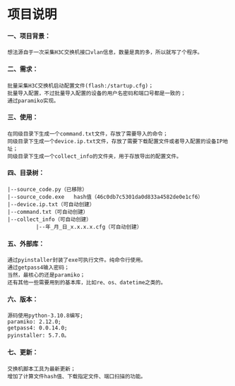 # 项目说明

#### 一、项目背景：

    想法源自于一次采集H3C交换机接口vlan信息，数量是真的多，所以就写了个程序。

#### 二、需求：

    批量采集H3C交换机启动配置文件(flash:/startup.cfg)；
    批量导入配置，不过批量导入配置的设备的用户名密码和端口号都是一致的；
    通过paramiko实现。

#### 三、使用：

    在同级目录下生成一个command.txt文件，存放了需要导入的命令；
    同级目录下生成一个device.ip.txt文件，存放了需要下载配置文件或者导入配置的设备IP地址；
    同级目录下生成一个collect_info的文件夹，用于存放导出的配置文件。

#### 四、目录树：

    |--source_code.py（已移除）
    |--source_code.exe   hash值（46c0db7c5301da0d833a4582de0e1cf6）
    |--device.ip.txt（可自动创建）
    |--command.txt（可自动创建）
    |--collect_info（可自动创建）
             |--年_月_日_x.x.x.x.cfg（可自动创建）

#### 五、外部库：

    通过pyinstaller封装了exe可执行文件。纯命令行使用。
    通过getpass4输入密码；
    当然，最核心的还是paramiko；
    还有其他一些需要用到的基本库，比如re、os、datetime之类的。

#### 六、版本：

    源码使用python-3.10.8编写;
    paramiko: 2.12.0;
    getpass4: 0.0.14.0;
    pyinstaller: 5.7.0。

#### 七、更新：
    交换机脚本工具为最新更新；
    增加了计算文件hash值、下载指定文件、端口扫描的功能。
